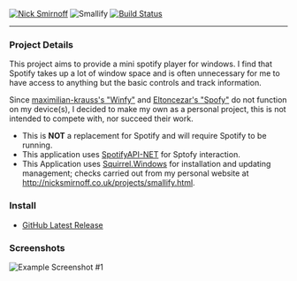 <a href="http://nicksmirnoff.co.uk/"><img src="http://i.imgur.com/gHBdEQk.png" alt="Nick Smirnoff"/></a>
<a><img src="https://i.imgur.com/8NHjLLG.png" alt="Smallify" /></a>
<a href="http://nicksmirnoff.co.uk/projects/smallify.html"><img src="https://img.shields.io/badge/build-passing-green.svg" alt="Build Status"/></a>
***
### Project Details
This project aims to provide a mini spotify player for windows. I find that Spotify takes up a lot of window space and is often unnecessary for me to have access to anything but the basic controls and track information.

Since [maximilian-krauss's "Winfy"](https://github.com/maximilian-krauss/Winfy) and [Eltoncezar's "Spofy"](https://github.com/eltoncezar/Spofy) do not function on my device(s), I decided to make my own as a personal project, this is not intended to compete with, nor succeed their work.

- This is **NOT** a replacement for Spotify and will require Spotify to be running.
- This application uses [SpotifyAPI-NET](https://github.com/JohnnyCrazy/SpotifyAPI-NET) for Sptofy interaction.
- This Application uses [Squirrel.Windows](https://github.com/Squirrel/Squirrel.Windows) for installation and updating management; checks carried out from my personal website at http://nicksmirnoff.co.uk/projects/smallify.html.

### Install
- [GitHub Latest Release](https://github.com/Hypzeh/Smallify/releases/latest)

### Screenshots
![Example Screenshot #1](https://i.imgur.com/B3XZzXj.png)